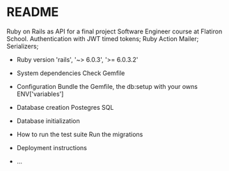 # README

Ruby on Rails as API for a final project Software Engineer course at Flatiron School.
Authentication with JWT timed tokens;
Ruby Action Mailer;
Serializers;

* Ruby version
'rails', '~> 6.0.3', '>= 6.0.3.2'

* System dependencies
Check Gemfile

* Configuration
Bundle the Gemfile, the db:setup with your owns ENV['variables']

* Database creation
Postegres SQL
* Database initialization

* How to run the test suite
Run the migrations

* Deployment instructions

* ...
